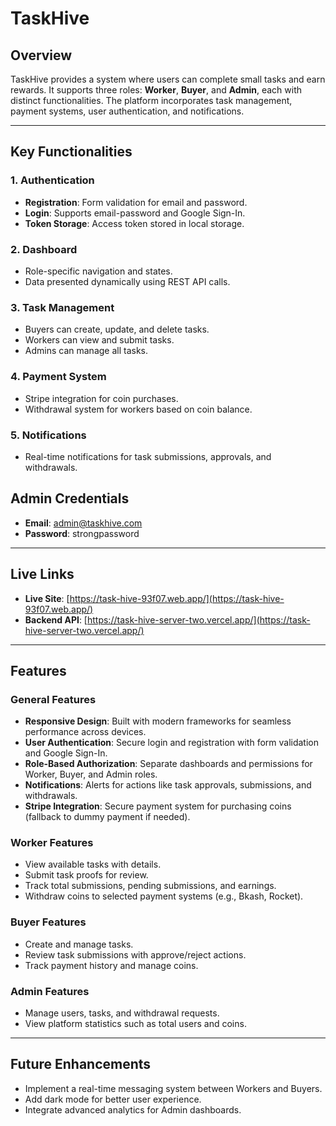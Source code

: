 # TaskHive

## Overview
TaskHive provides a system where users can complete small tasks and earn rewards. It supports three roles: **Worker**, **Buyer**, and **Admin**, each with distinct functionalities. The platform incorporates task management, payment systems, user authentication, and notifications.

---

## Key Functionalities

### 1. Authentication
- **Registration**: Form validation for email and password.
- **Login**: Supports email-password and Google Sign-In.
- **Token Storage**: Access token stored in local storage.

### 2. Dashboard
- Role-specific navigation and states.
- Data presented dynamically using REST API calls.

### 3. Task Management
- Buyers can create, update, and delete tasks.
- Workers can view and submit tasks.
- Admins can manage all tasks.

### 4. Payment System
- Stripe integration for coin purchases.
- Withdrawal system for workers based on coin balance.

### 5. Notifications
- Real-time notifications for task submissions, approvals, and withdrawals.

## Admin Credentials
- **Email**: admin@taskhive.com
- **Password**: strongpassword

---

## Live Links
- **Live Site**: [https://task-hive-93f07.web.app/](https://task-hive-93f07.web.app/)
- **Backend API**: [https://task-hive-server-two.vercel.app/](https://task-hive-server-two.vercel.app/)

---

## Features

### General Features
- **Responsive Design**: Built with modern frameworks for seamless performance across devices.
- **User Authentication**: Secure login and registration with form validation and Google Sign-In.
- **Role-Based Authorization**: Separate dashboards and permissions for Worker, Buyer, and Admin roles.
- **Notifications**: Alerts for actions like task approvals, submissions, and withdrawals.
- **Stripe Integration**: Secure payment system for purchasing coins (fallback to dummy payment if needed).

### Worker Features
- View available tasks with details.
- Submit task proofs for review.
- Track total submissions, pending submissions, and earnings.
- Withdraw coins to selected payment systems (e.g., Bkash, Rocket).

### Buyer Features
- Create and manage tasks.
- Review task submissions with approve/reject actions.
- Track payment history and manage coins.

### Admin Features
- Manage users, tasks, and withdrawal requests.
- View platform statistics such as total users and coins.

---

## Future Enhancements
- Implement a real-time messaging system between Workers and Buyers.
- Add dark mode for better user experience.
- Integrate advanced analytics for Admin dashboards.